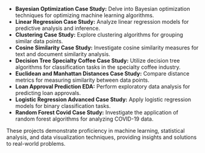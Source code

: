 
- **Bayesian Optimization Case Study:** Delve into Bayesian optimization techniques for optimizing machine learning algorithms.
- **Linear Regression Case Study:** Analyze linear regression models for predictive analysis and inference.
- **Clustering Case Study:** Explore clustering algorithms for grouping similar data points.
- **Cosine Similarity Case Study:** Investigate cosine similarity measures for text and document similarity analysis.
- **Decision Tree Specialty Coffee Case Study:** Utilize decision tree algorithms for classification tasks in the specialty coffee industry.
- **Euclidean and Manhattan Distances Case Study:** Compare distance metrics for measuring similarity between data points.
- **Loan Approval Prediction EDA:** Perform exploratory data analysis for predicting loan approvals.
- **Logistic Regression Advanced Case Study:** Apply logistic regression models for binary classification tasks.
- **Random Forest Covid Case Study:** Investigate the application of random forest algorithms for analyzing COVID-19 data.

These projects demonstrate proficiency in machine learning, statistical analysis, and data visualization techniques, providing insights and solutions to real-world problems.
